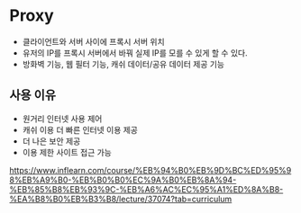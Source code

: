 # Proxy
- 클라이언트와 서버 사이에 프록시 서버 위치
- 유저의 IP를 프록시 서버에서 바꿔 실제 IP를 모를 수 있게 할 수 있다.
- 방화벽 기능, 웹 필터 기능, 캐쉬 데이터/공유 데이터 제공 기능

## 사용 이유
- 원거리 인터넷 사용 제어
- 캐쉬 이용 더 빠른 인터넷 이용 제공
- 더 나은 보안 제공
- 이용 제한 사이트 접근 가능


https://www.inflearn.com/course/%EB%94%B0%EB%9D%BC%ED%95%98%EB%A9%B0-%EB%B0%B0%EC%9A%B0%EB%8A%94-%EB%85%B8%EB%93%9C-%EB%A6%AC%EC%95%A1%ED%8A%B8-%EA%B8%B0%EB%B3%B8/lecture/37074?tab=curriculum
